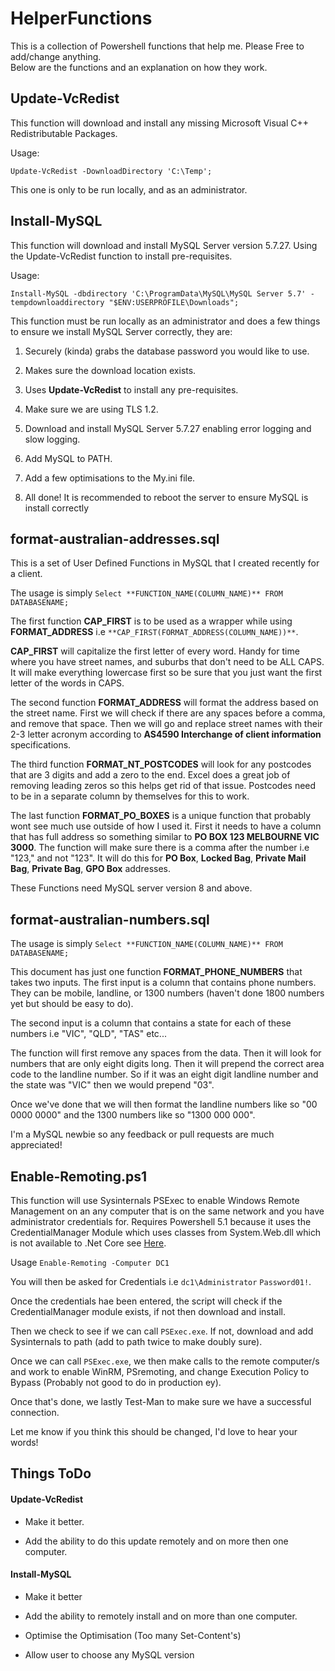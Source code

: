 # HelperFunctions

This is a collection of Powershell functions that help me. Please Free to add/change anything.  
Below are the functions and an explanation on how they work.

## **Update-VcRedist**

This function will download and install any missing Microsoft Visual C++ Redistributable Packages.

Usage:

```Update-VcRedist -DownloadDirectory 'C:\Temp';```

This one is only to be run locally, and as an administrator.

## **Install-MySQL**

This function will download and install MySQL Server version 5.7.27.
Using the Update-VcRedist function to install pre-requisites.

Usage:

```Install-MySQL -dbdirectory 'C:\ProgramData\MySQL\MySQL Server 5.7' -tempdownloaddirectory "$ENV:USERPROFILE\Downloads";```

This function must be run locally as an administrator and does a few things to ensure we install MySQL Server correctly, they are:

1. Securely (kinda) grabs the database password you would like to use.

2. Makes sure the download location exists.

3. Uses **Update-VcRedist** to install any pre-requisites.

4. Make sure we are using TLS 1.2.

5. Download and install MySQL Server 5.7.27 enabling error logging and slow logging.

6. Add MySQL to PATH.

7. Add a few optimisations to the My.ini file. 

8. All done! It is recommended to reboot the server to ensure MySQL is install correctly


## **format-australian-addresses.sql**
  
  This is a set of User Defined Functions in MySQL that I created recently for a client.

  The usage is simply `Select **FUNCTION_NAME(COLUMN_NAME)** FROM DATABASENAME;`

  The first function **CAP_FIRST** is to be used as a wrapper while using **FORMAT_ADDRESS** i.e `**CAP_FIRST(FORMAT_ADDRESS(COLUMN_NAME))**`.

**CAP_FIRST** will capitalize the first letter of every word. Handy for time where you have street names, and suburbs that don't need to be ALL CAPS. It will make everything lowercase first so be sure that you just want the first letter of the words in CAPS.

The second function **FORMAT_ADDRESS** will format the address based on the street name. First we will check if there are any spaces before a comma, and remove that space. Then we will go and replace street names with their 2-3 letter acronym according to **AS4590 Interchange of client information** specifications.

The third function **FORMAT_NT_POSTCODES** will look for any postcodes that are 3 digits and add a zero to the end. Excel does a great job of removing leading zeros so this helps get rid of that issue. Postcodes need to be in a separate column by themselves for this to work.

The last function **FORMAT_PO_BOXES** is a unique function that probably wont see much use outside of how I used it. First it needs to have a column that has full address so something similar to **PO BOX 123 MELBOURNE VIC 3000**.
The function will make sure there is a comma after the number i.e "123," and not "123". It will do this for **PO Box**, **Locked Bag**, **Private Mail Bag**, **Private Bag**, **GPO Box** addresses.

These Functions need MySQL server version 8 and above.

## **format-australian-numbers.sql**

  The usage is simply `Select **FUNCTION_NAME(COLUMN_NAME)** FROM DATABASENAME;`

This document has just one function **FORMAT_PHONE_NUMBERS** that takes two inputs. The first input is a column that contains phone numbers. They can be mobile, landline, or 1300 numbers (haven't done 1800 numbers yet but should be easy to do).

The second input is a column that contains a state for each of these numbers i.e "VIC", "QLD", "TAS" etc...

The function will first remove any spaces from the data. Then it will look for numbers that are only eight digits long. Then it will prepend the correct area code to the landline number. So if it was an eight digit landline number and the state was "VIC" then we would prepend "03".

Once we've done that we will then format the landline numbers like so "00 0000 0000" and the 1300 numbers like so "1300 000 000".

I'm a MySQL newbie so any feedback or pull requests are much appreciated!

## **Enable-Remoting.ps1**

This function will use Sysinternals PSExec to enable Windows Remote Management on an any computer that is on the same network and you have administrator credentials for.
Requires Powershell 5.1 because it uses the CredentialManager Module which uses classes from System.Web.dll which is not available to .Net Core see [Here](https://github.com/PowerShell/PowerShell/issues/11533#issuecomment-724590578).


Usage ```Enable-Remoting -Computer DC1```

You will then be asked for Credentials i.e `dc1\Administrator` `Password01!`. 

Once the credentials hae been entered, the script will check if the CredentialManager module exists, if not then download and install.

Then we check to see if we can call `PSExec.exe`. If not, download and add Sysinternals to path (add to path twice to make doubly sure).

Once we can call `PSExec.exe`, we then make calls to the remote computer/s and work to enable WinRM, PSremoting, and change Execution Policy to Bypass (Probably not good to do in production ey).

Once that's done, we lastly Test-Man to make sure we have a successful connection.

Let me know if you think this should be changed, I'd love to hear your words!


## Things ToDo

#### **Update-VcRedist**

* Make it better.
  
* Add the ability to do this update remotely and on more then one computer.

#### **Install-MySQL**

* Make it better
  
* Add the ability to remotely install and on more than one computer.

* Optimise the Optimisation (Too many Set-Content's)

* Allow user to choose any MySQL version
